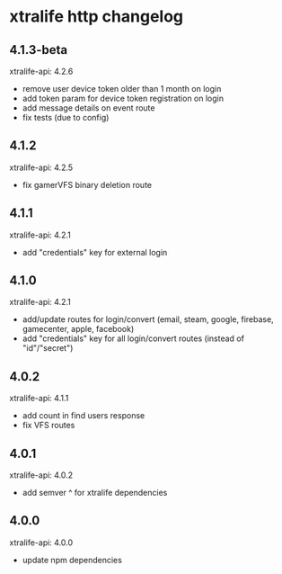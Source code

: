 # xtralife http changelog

## 4.1.3-beta
xtralife-api: 4.2.6 </br>

- remove user device token older than 1 month on login
- add token param for device token registration on login
- add message details on event route
- fix tests (due to config)

## 4.1.2
xtralife-api: 4.2.5 </br>

- fix gamerVFS binary deletion route

## 4.1.1
xtralife-api: 4.2.1 </br>

- add "credentials" key for external login

## 4.1.0
xtralife-api: 4.2.1 </br>

- add/update routes for login/convert (email, steam, google, firebase, gamecenter, apple, facebook)
- add "credentials" key for all login/convert routes (instead of "id"/"secret")

## 4.0.2
xtralife-api: 4.1.1 </br>

- add count in find users response
- fix VFS routes

## 4.0.1
xtralife-api: 4.0.2 </br>

- add semver ^ for xtralife dependencies

## 4.0.0
xtralife-api: 4.0.0 </br>

- update npm dependencies